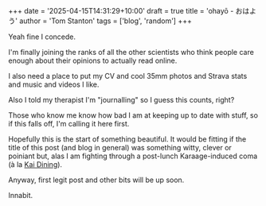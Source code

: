 +++
date = '2025-04-15T14:31:29+10:00'
draft = true
title = 'ohayō - おはよう'
author = 'Tom Stanton'
tags = ['blog', 'random']
+++

Yeah fine I concede. 

I'm finally joining the ranks of all the other scientists who think people care enough about their opinions to actually read online.

I also need a place to put my CV and cool 35mm photos and Strava stats and music and videos I like.

Also I told my therapist I'm "journalling" so I guess this counts, right?

Those who know me know how bad I am at keeping up to date with stuff, so if this falls off, I'm calling it here first.

Hopefully this is the start of something beautiful. It would be fitting if the title of this post (and blog in general) was something witty, clever or poiniant but, alas I am fighting through a post-lunch Karaage-induced coma (à la
 [Kai Dining](https://www.instagram.com/kaidiningmelbourne/?hl=en)).

Anyway, first legit post and other bits will be up soon.

Innabit.
